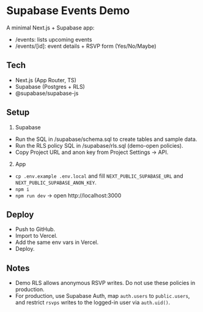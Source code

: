 # Supabase Events Demo

A minimal Next.js + Supabase app:
- /events: lists upcoming events
- /events/[id]: event details + RSVP form (Yes/No/Maybe)

## Tech
- Next.js (App Router, TS)
- Supabase (Postgres + RLS)
- @supabase/supabase-js

## Setup

1) Supabase
- Run the SQL in /supabase/schema.sql to create tables and sample data.
- Run the RLS policy SQL in /supabase/rls.sql (demo-open policies).
- Copy Project URL and anon key from Project Settings → API.

2) App
- `cp .env.example .env.local` and fill `NEXT_PUBLIC_SUPABASE_URL` and `NEXT_PUBLIC_SUPABASE_ANON_KEY`.
- `npm i`
- `npm run dev` → open http://localhost:3000

## Deploy
- Push to GitHub.
- Import to Vercel.
- Add the same env vars in Vercel.
- Deploy.

## Notes
- Demo RLS allows anonymous RSVP writes. Do not use these policies in production.
- For production, use Supabase Auth, map `auth.users` to `public.users`, and restrict `rsvps` writes to the logged-in user via `auth.uid()`.
